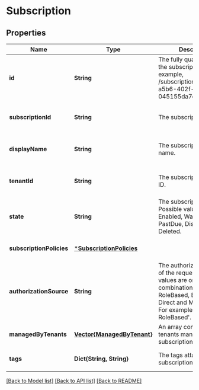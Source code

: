 # Subscription


## Properties
Name | Type | Description | Notes
------------ | ------------- | ------------- | -------------
**id** | **String** | The fully qualified ID for the subscription. For example, /subscriptions/8d65815f-a5b6-402f-9298-045155da7d74 | [optional] [readonly] [default to nothing]
**subscriptionId** | **String** | The subscription ID. | [optional] [readonly] [default to nothing]
**displayName** | **String** | The subscription display name. | [optional] [readonly] [default to nothing]
**tenantId** | **String** | The subscription tenant ID. | [optional] [readonly] [default to nothing]
**state** | **String** | The subscription state. Possible values are Enabled, Warned, PastDue, Disabled, and Deleted. | [optional] [readonly] [default to nothing]
**subscriptionPolicies** | [***SubscriptionPolicies**](SubscriptionPolicies.md) |  | [optional] [default to nothing]
**authorizationSource** | **String** | The authorization source of the request. Valid values are one or more combinations of Legacy, RoleBased, Bypassed, Direct and Management. For example, &#39;Legacy, RoleBased&#39;. | [optional] [default to nothing]
**managedByTenants** | [**Vector{ManagedByTenant}**](ManagedByTenant.md) | An array containing the tenants managing the subscription. | [optional] [default to nothing]
**tags** | **Dict{String, String}** | The tags attached to the subscription. | [optional] [default to nothing]


[[Back to Model list]](../README.md#models) [[Back to API list]](../README.md#api-endpoints) [[Back to README]](../README.md)


